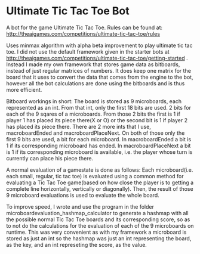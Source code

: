 # Ultimate Tic Tac Toe Bot

A bot for the game Ultimate Tic Tac Toe.
Rules can be found at:
http://theaigames.com/competitions/ultimate-tic-tac-toe/rules

Uses minmax algorithm with alpha beta improvement to play ultimate tic tac toe.
I did not use the default framework given in the starter bots at http://theaigames.com/competitions/ultimate-tic-tac-toe/getting-started .
Instead I made my own framework that stores game data as bitboards, instead of just regular matrices of numbers. It does keep one matrix for the board that it uses to convert the data that comes from the engine to the bot, however all the bot calculations are done using the bitboards and is thus more efficient.

Bitboard workings in short:
 The board is stored as 9 microboards, each represented as an int. From that int, only the first 18 bits are used. 2 bits for each of the 9 sqares of a microboards. From those 2 bits the first is 1 if player 1 has placed its piece there(X or O) or the second bit is 1 if player 2 has placed its piece there.
 There are 2 more ints that I use, macroboardEnded and macroboardPlaceNext. On both of those only the first 9 bits are used, a bit for each microboard. In macroboardEnded a bit is 1 if its corresponding microboard has ended. In macroboardPlaceNext a bit is 1 if  its corresponding microboard is available, i.e. the player whose turn is currently can place his piece there.
 
A normal evaluation of a gamestate is done as follows:
Each microboard(i.e. each small, regular, tic tac toe) is evaluated using a common method for evaluating a Tic Tac Toe game(based on how close the player is to getting a complete line horizontally, vertically or diagonally).
Then, the result of those 9 microboard evaluations is used to evaluate the whole board.

To improve speed, I wrote and use the program in the folder microboardevaluation_hashmap_calculator to generate a hashmap with all the possible normal Tic Tac Toe boards and its corresponding score, so as to not do the calculations for the evaluation of each of the 9 microboards on runtime. This was very convenient as with my framework a microboard is stored as just an int so the hashmap was just an int representing the board, as the key, and an int represeting the score, as the value.
